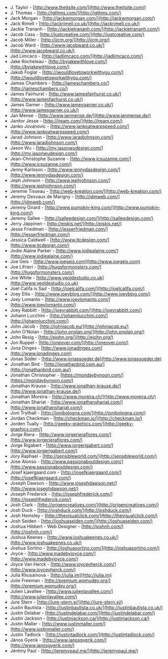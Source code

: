  * J. Taylor - [http://www.thejtsite.com/](http://www.thejtsite.com/)
 * J. Thomas - [http://jgthms.com/](http://jgthms.com/)
 * Jack Morgan - [http://jackwmorgan.com/](http://jackwmorgan.com/)
 * Jack Rimell - [http://jackrimell.co.uk/](http://jackrimell.co.uk/)
 * Jackie Trananh - [http://jackietrananh.com/](http://jackietrananh.com/)
 * Jacob Cass - [http://justcreative.com/](http://justcreative.com/)
 * Jacob Miller - [http://jjcm.org/](http://jjcm.org/)
 * Jacob Ward - [http://www.jacobward.co.uk/](http://www.jacobward.co.uk/)
 * Jad Limcaco - [http://jadlimcaco.com/](http://jadlimcaco.com/)
 * Jake Rocheleau - [http://byjakewithlove.com/](http://byjakewithlove.com/)
 * Jakub Foglar - [http://iwouldlovetoworkwithyou.com/](http://iwouldlovetoworkwithyou.com/)
 * James Chambers - [http://jameschambers.co/](http://jameschambers.co/)
 * James Fairhurst - [http://www.jamesfairhurst.co.uk/](http://www.jamesfairhurst.co.uk/)
 * James Garner - [http://www.jamesgarner.co.uk/](http://www.jamesgarner.co.uk/)
 * Jan Mense - [http://www.janmense.de/](http://www.janmense.de/)
 * Janitor Jesse - [http://jream.com/](http://jream.com/)
 * Janko Jovanovic - [http://www.jankoatwarpspeed.com/](http://www.jankoatwarpspeed.com/)
 * Jarad Johnson - [http://www.jaradjohnson.com/](http://www.jaradjohnson.com/)
 * Jason Wu - [http://my.jasonwudesign.com/](http://my.jasonwudesign.com/)
 * Jean-Christophe Suzanne - [http://www.jcsuzanne.com/](http://www.jcsuzanne.com/)
 * Jenny Karlsson - [http://www.jennydasdesign.com/](http://www.jennydasdesign.com/)
 * Jeph Johnson - [http://www.jephjohnson.com/](http://www.jephjohnson.com/)
 * Jeremie Tisseau - [http://web-kreation.com/](http://web-kreation.com/)
 * Jeremy Desvaux de Marigny - [http://jdmweb.com/](http://jdmweb.com/)
 * Jeremy Girard - [http://www.pumpkin-king.com/](http://www.pumpkin-king.com/)
 * Jeremy Sallee - [http://salleedesign.com/](http://salleedesign.com/)
 * Jerry Jäppinen - [http://eiskis.net/](http://eiskis.net/)
 * Jesse Friedman - [http://jesserfriedman.com/](http://jesserfriedman.com/)
 * Jessica Caldwell - [http://www.jtcdesign.com/](http://www.jtcdesign.com/)
 * Jodie Alaine Parker - [http://www.jodiealaine.com/](http://www.jodiealaine.com/)
 * Joe Geis - [http://www.joegeis.com](http://www.joegeis.com)
 * Joe Lifrieri - [http://hugsformonsters.com/](http://hugsformonsters.com/)
 * Joe White - [http://www.yeoldestudio.co.uk](http://www.yeoldestudio.co.uk)
 * Joel Califa is Sad - [http://joelcalifa.com/](http://joelcalifa.com/)
 * Joey Ellis - [http://www.joeyblog.com/](http://www.joeyblog.com/)
 * Joey Lomanto - [http://www.joeylomanto.com/](http://www.joeylomanto.com/)
 * Joey Rabbitt - [http://joeyrabbitt.com/](http://joeyrabbitt.com/)
 * Johann Lucchini - [http://johannlucchini.com/](http://johannlucchini.com/)
 * John Jacob - [http://johnjacob.eu/](http://johnjacob.eu/)
 * John O'Nolan - [http://john.onolan.org/](http://john.onolan.org/)
 * John Resig - [http://ejohn.org/](http://ejohn.org/)
 * Jon Ruppel - [http://oneover.com/](http://oneover.com/)
 * Jona Dinges - [http://www.jonadinges.com](http://www.jonadinges.com)
 * Jonas Söder - [http://www.jonassoeder.de](http://www.jonassoeder.de)
 * Jonathan Bird - [http://jonathanbird.com.au/](http://jonathanbird.com.au/)
 * Jonathan Christopher - [https://mondaybynoon.com/](https://mondaybynoon.com/)
 * Jonathan Krause - [http://www.jonathan-krause.de/](http://www.jonathan-krause.de/)
 * Jonathan Moreira - [http://www.moreira.ch/](http://www.moreira.ch/)
 * Jonathan Shariat - [http://www.jonathanshariat.com/](http://www.jonathanshariat.com/)
 * Joni Trythall - [http://jonibologna.com/](http://jonibologna.com/)
 * Jordan Checkman - [http://checkman.io/](http://checkman.io/)
 * Jorden Tually - [http://geeky-graphics.com/](http://geeky-graphics.com/)
 * Jorge Riera - [http://www.jorgerieraflores.com/](http://www.jorgerieraflores.com/)
 * Jorge Rigabert - [http://www.jorgerigabert.com/](http://www.jorgerigabert.com/)
 * Jory Raphael - [http://sensibleworld.com/](http://sensibleworld.com/)
 * Jose Alonso - [http://www.passionaboutdesign.com/](http://www.passionaboutdesign.com/)
 * Josef kjaergaard.com - [http://josefkjaergaard.com/](http://josefkjaergaard.com/)
 * Joseph Dawson - [http://www.josephdawson.net/](http://www.josephdawson.net/)
 * Joseph Frederick - [http://josephfrederick.com/](http://josephfrederick.com/)
 * Josh Clark - [http://origencreatives.com/](http://origencreatives.com/)
 * Josh Duck - [http://joshduck.com/](http://joshduck.com/)
 * Josh Hemsley - [http://thevisualclick.com/](http://thevisualclick.com/)
 * Josh Seiden - [http://joshuaseiden.com/](http://joshuaseiden.com/)
 * Joshua Hibbert - Web Designer - [http://joshnh.com/](http://joshnh.com/)
 * Joshua Keenes - [http://www.joshuakeenes.co.uk/](http://www.joshuakeenes.co.uk/)
 * Joshua Sortino - [http://joshuasortino.com/](http://joshuasortino.com/)
 * Joyce - [http://www.madebyjoyce.com/](http://www.madebyjoyce.com/)
 * Joyce Van Herck - [http://www.joycevherck.com/](http://www.joycevherck.com/)
 * Julia Khusainova - [http://julia.im](http://julia.im)
 * Julie Freeman - [http://premium.wpmudev.org/](http://premium.wpmudev.org/)
 * Julien Lavallee - [http://www.julienlavallee.com/](http://www.julienlavallee.com/)
 * Jure Stern - [http://jure-stern.si/](http://jure-stern.si/)
 * Justin Bautista - [http://justinbautista.co.uk/](http://justinbautista.co.uk/)
 * Justin Delabar - [http://justindelabar.com/](http://justindelabar.com/)
 * Justin Jackson - [http://justinjackson.ca/](http://justinjackson.ca/)
 * Justin Maller - [http://www.justinmaller.com/](http://www.justinmaller.com/)
 * Justin Tadlock - [http://justintadlock.com/](http://justintadlock.com/)
 * János Gyerik - [http://www.janosgyerik.com/](http://www.janosgyerik.com/)
 * Jérémy Paul - [http://jeremypaul.me/](http://jeremypaul.me/)